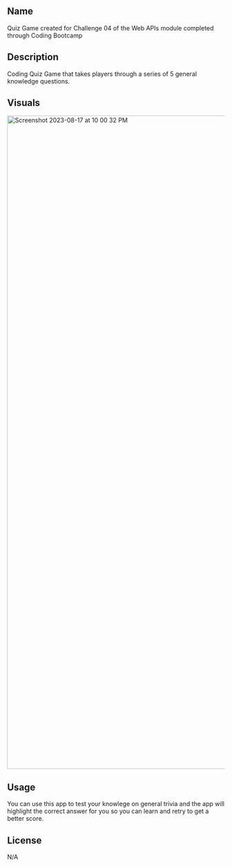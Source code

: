 ## Name
Quiz Game created for Challenge 04 of the Web APIs module completed through Coding Bootcamp

## Description
Coding Quiz Game that takes players through a series of 5 general knowledge questions. 

## Visuals
<img width="1512" alt="Screenshot 2023-08-17 at 10 00 32 PM" src="https://github.com/TylerJMalone/quiz-game/assets/135089114/f362a2d4-6cf8-4b7f-8466-ac03b8ad29bb">



## Usage
You can use this app to test your knowlege on general trivia and the app will highlight the correct answer for you so you can learn and retry to get a better score.

## License
N/A
